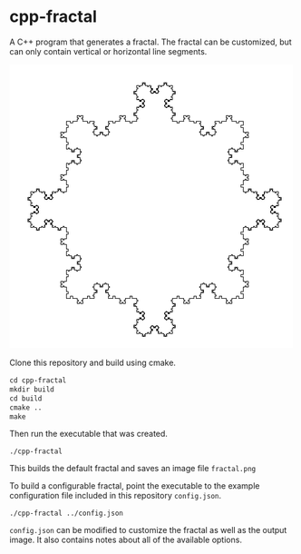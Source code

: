 # cpp-fractal

A C++ program that generates a fractal. The fractal can be customized, but can only contain vertical or horizontal line segments.

![Image](fractal.png?raw=true)

Clone this repository and build using cmake.

```
cd cpp-fractal
mkdir build
cd build
cmake ..
make
```

Then run the executable that was created.

```
./cpp-fractal
```

This builds the default fractal and saves an image file ```fractal.png```

To build a configurable fractal, point the executable to the example configuration file included in this repository ```config.json```.

```
./cpp-fractal ../config.json
```

```config.json``` can be modified to customize the fractal as well as the output image. It also contains notes about all of the available options.